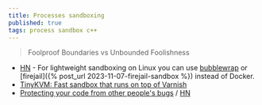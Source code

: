 ```yaml
---
title: Processes sandboxing
published: true
tags: process sandbox c++
---
```

> Foolproof Boundaries vs Unbounded Foolishness 

- [HN](https://news.ycombinator.com/item?id=45429787) - For lightweight sandboxing on Linux you can use [bubblewrap](https://github.com/containers/bubblewrap?tab=readme-ov-file#bubblewrap) or [firejail]({% post_url 2023-11-07-firejail-sandbox %}) instead of Docker. 
- [	TinyKVM: Fast sandbox that runs on top of Varnish](https://news.ycombinator.com/item?id=43358980)
- [	Protecting your code from other people's bugs](https://spawn-queue.acm.org/doi/pdf/10.1145/3733699) / [HN](https://news.ycombinator.com/item?id=44241209)
